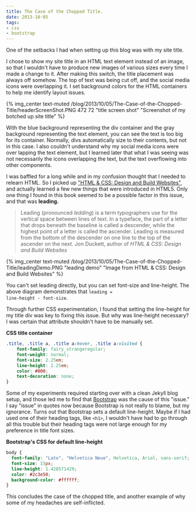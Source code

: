 ```yaml
---
title: The Case of the Chopped Title.
date: 2013-10-05
tags:
- css
- bootstrap
---
```


One of the setbacks I had when setting up this blog was with my site title.

I chose to show my site title in an HTML text element instead of an image, so that I wouldn't have to produce new images of various sizes every time I made a change to it. After making this switch, the title placement was always off somehow. The top of text was being cut off, and the social media icons were overlapping it. I set background colors for the HTML containers to help me identify layout issues.

{% img_center text-muted /blog/2013/10/05/The-Case-of-the-Chopped-Title/headerScreenShot.PNG 472 72 "title screen shot" "Screenshot of my botched up site title" %}

With the blue background representing the div container and the gray background representing the text element, you can see the text is too big for its container. Normally, divs automatically size to their contents, but not in this case. I also couldn't understand why my social media icons were over lapping the text element, but I learned later that what I was seeing was not necessarily the icons overlapping the text, but the text overflowing into other components.

I was baffled for a long while and in my confusion thought that I needed to relearn HTML. So I picked up ["HTML & CSS: Design and Build Websites"][html-and-css-book], and actually learned a few new things that were introduced in HTML5. Only one thing I found in this book seemed to be a possible factor in this issue, and that was <strong>leading.</strong>

> Leading (pronounced <em>ledding</em>) is a term typographers use for the vertical space between lines of text. In a typeface, the part of a letter that drops beneath the baseline is called
> a descender, while the highest point of a letter is called the ascender. Leading is measured from the bottom of the descender on one line to the top of the ascender on the next.
> Jon Duckett, author of <cite title="HTML &#38; CSS: Design and Build Websites">HTML &#38; CSS: Design and Build Websites

{% img_center text-muted /blog/2013/10/05/The-Case-of-the-Chopped-Title/leadingDemo.PNG "leading demo" "Image from HTML &#38; CSS: Design and Build Websites" %}

You can't set leading directly, but you can set font-size and line-height. The above diagram demonstrates that <code>leading = line-height - font-size</code>.

Through further CSS experimentation, I found that setting the line-height for my title div was key to fixing this issue. But why was line-height necessary? I was certain that attribute shouldn't have to be manually set.

**CSS title container**

```css
.title, .title a, .title a:hover, .title a:visited {
	font-family: fairy_strangeregular;
	font-weight: normal;
	font-size: 2.25em;
	line-height: 2.25em;
	color: #000;
	text-decoration: none;
}
```

Some of my experiments required starting over with a clean Jekyll blog setup, and those led me to find that [Bootstrap][bootstrap-3.0.0] was the cause of this "issue." I say "issue" in quotes now because Bootstrap is not really to blame, but my ignorance. Turns out that Bootstrap sets a default line-height. Maybe if I had used one of their heading tags, like <code>&#60;h1&#62;</code>, I wouldn't have had to go through all this trouble but their heading tags were not large enough for my preference in title font sizes.

**Bootstrap's CSS for default line-height**
```css
body {
  font-family: "Lato", "Helvetica Neue", Helvetica, Arial, sans-serif;
  font-size: 15px;
  line-height: 1.428571429;
  color: #2c3e50;
  background-color: #ffffff;
}
```

This concludes the case of the chopped title, and another example of why some of my headaches are self-inflicted.

[bootstrap-3.0.0]: http://getbootstrap.com/
[html-and-css-book]: http://www.htmlandcssbook.com/

